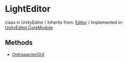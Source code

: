 # LightEditor
class in UnityEditor
 / Inherits from: <a href="https://docs.unity3d.com/6000.2/Documentation/ScriptReference/Editor.html">Editor</a> / Implemented in: <a href="https://docs.unity3d.com/6000.2/Documentation/ScriptReference/UnityEditor.CoreModule.html">UnityEditor.CoreModule</a>

## Methods
- <a href="https://docs.unity3d.com/6000.2/Documentation/ScriptReference/LightEditor.OnInspectorGUI.html">OnInspectorGUI</a>
